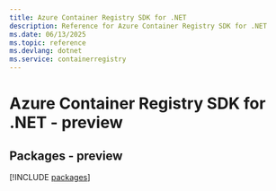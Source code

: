 ```yaml
---
title: Azure Container Registry SDK for .NET
description: Reference for Azure Container Registry SDK for .NET
ms.date: 06/13/2025
ms.topic: reference
ms.devlang: dotnet
ms.service: containerregistry
---
```

# Azure Container Registry SDK for .NET - preview
## Packages - preview
[!INCLUDE [packages](container-registry-index.md)]